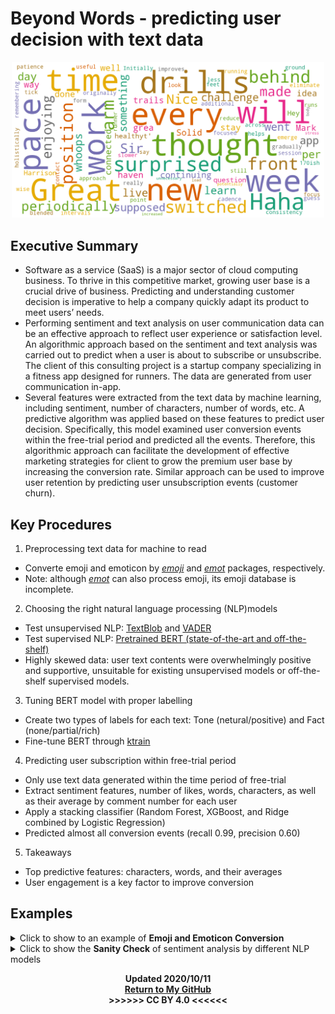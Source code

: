 # Beyond Words - predicting user decision with text data</h1>
<p align="center">
   <img src="word_cloud_1.png"  width="500"/> 
</p>  

## Executive Summary
  * Software as a service (SaaS) is a major sector of cloud computing business. To thrive in this competitive market, growing user base is a crucial drive of business. Predicting and understanding customer decision is imperative to help a company quickly adapt its product to meet users’ needs.  
  * Performing sentiment and text analysis on user communication data can be an effective approach to reflect user experience or satisfaction level. An algorithmic approach based on the sentiment and text analysis was carried out to predict when a user is about to subscribe or unsubscribe. The client of this consulting project is a startup company specializing in a fitness app designed for runners. The data are generated from user communication in-app.  
  * Several features were extracted from the text data by machine learning, including sentiment, number of characters, number of words, etc. A predictive algorithm was applied based on these features to predict user decision. Specifically, this model examined user conversion events within the free-trial period and predicted all the events. Therefore, this algorithmic approach can facilitate the development of effective marketing strategies for client to grow the premium user base by increasing the conversion rate. Similar approach can be used to improve user retention by predicting user unsubscription events (customer churn).

## Key Procedures
1. Preprocessing text data for machine to read
 - Converte emoji and emoticon by [*emoji*](https://github.com/carpedm20/emoji/) and [*emot*](https://github.com/NeelShah18/emot) packages, respectively.
 - Note: although [*emot*](https://github.com/NeelShah18/emot) can also process emoji, its emoji database is incomplete.

2. Choosing the right natural language processing (NLP)models
 - Test unsupervised NLP: [TextBlob](https://textblob.readthedocs.io) and [VADER](https://www.nltk.org/_modules/nltk/sentiment/vader.html)
 - Test supervised NLP: [Pretrained BERT (state-of-the-art and off-the-shelf)](https://huggingface.co/transformers/main_classes/pipelines.html#transformers.pipeline)
 - Highly skewed data: user text contents were overwhelmingly positive and supportive, unsuitable for existing unsupervised models or off-the-shelf supervised models.
 
3. Tuning BERT model with proper labelling
 - Create two types of labels for each text: Tone (netural/positive) and Fact (none/partial/rich)
 - Fine-tune BERT through [ktrain](https://arxiv.org/abs/2004.10703)
 
4. Predicting user subscription within free-trial period
 - Only use text data generated within the time period of free-trial
 - Extract sentiment features, number of likes, words, characters, as well as their average by comment number for each user
 - Apply a stacking classifier (Random Forest, XGBoost, and Ridge combined by Logistic Regression)
 - Predicted almost all conversion events (recall 0.99, precision 0.60)

5. Takeaways 
 - Top predictive features: characters, words, and their averages
 - User engagement is a key factor to improve conversion

## Examples
 <details>
   <summary>Click to show to an example of <b>Emoji and Emoticon Conversion</b></summary>
 <p align="center"><img src="emo_convert.png" /></p>
</details>

 <details>
   <summary>Click to show the <b>Sanity Check</b> of sentiment analysis by different NLP models</summary>
<p align="center"><img src="NLP_benchmark.PNG" /></p>
<p align="center"><b>NLP Models Performance Comparision</b>, OTS: off-the-shelf </p>
</details>
   


<div align="center"> 
   
**Updated 2020/10/11**  
[**Return to My GitHub**](https://github.com/er1czz)  
**>>>>>> CC BY 4.0 <<<<<<**

</div>


